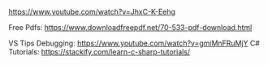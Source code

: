 https://www.youtube.com/watch?v=JhxC-K-Eehg

Free Pdfs: https://www.downloadfreepdf.net/70-533-pdf-download.html

VS Tips Debugging: https://www.youtube.com/watch?v=gmiMnFRuMjY
C# Tutorials: https://stackify.com/learn-c-sharp-tutorials/
